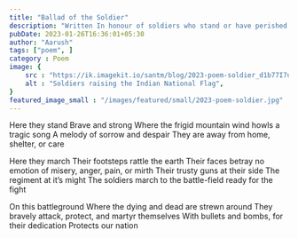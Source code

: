 ```yaml
---
title: "Ballad of the Soldier"
description: "Written In honour of soldiers who stand or have perished in serving the nation  "
pubDate: 2023-01-26T16:36:01+05:30
author: "Aarush"
tags: ["poem", ]
category : Poem
image: {
    src : "https://ik.imagekit.io/santm/blog/2023-poem-soldier_d1b77I7u__.webp",
    alt : "Soldiers raising the Indian National Flag",
}
featured_image_small : "/images/featured/small/2023-poem-soldier.jpg"
---
```



Here they stand
Brave and strong
Where the frigid mountain wind howls a tragic song
A melody of sorrow and despair
They are away from home, shelter, or care

Here they march
Their footsteps rattle the earth
Their faces betray no emotion of misery, anger, pain, or mirth
Their trusty guns at their side
The regiment at it’s  might
The soldiers march to the battle-field ready for the fight

On this battleground
Where the dying and dead are strewn around
They bravely attack, protect, and martyr themselves
With bullets and bombs, for their dedication
Protects our nation



